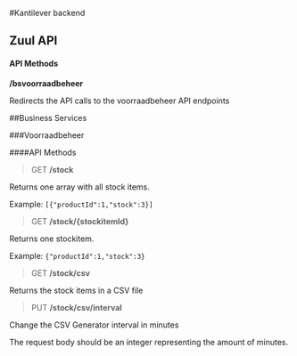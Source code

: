 #Kantilever backend

## Zuul API

#### API Methods

**/bsvoorraadbeheer**

Redirects the API calls to the voorraadbeheer API endpoints

##Business Services

###Voorraadbeheer

####API Methods

> GET **/stock**

Returns one array with all stock items.

Example: `[{"productId":1,"stock":3}]`

> GET **/stock/{stockitemId}**

Returns one stockitem.

Example: `{"productId":1,"stock":3}`

> GET **/stock/csv**

Returns the stock items in a CSV file

> PUT **/stock/csv/interval**

Change the CSV Generator interval in minutes

The request body should be an integer representing the amount of minutes.